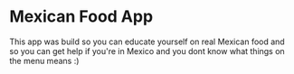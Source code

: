 # Mexican Food App

This app was build so you can educate yourself on real Mexican food and so you can get help if you're in Mexico and you dont know what things on the menu means :)
